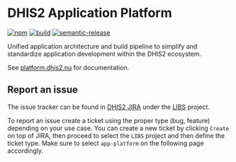 # DHIS2 Application Platform

[![npm](https://img.shields.io/npm/v/@dhis2/cli-app-scripts.svg)](https://www.npmjs.com/package/@dhis2/cli-app-scripts)
[![build](https://img.shields.io/travis/dhis2/app-platform.svg?branch=master)](https://travis-ci.com/dhis2/app-platform)
[![semantic-release](https://img.shields.io/badge/%20%20%F0%9F%93%A6%F0%9F%9A%80-semantic--release-e10079.svg)](https://github.com/semantic-release/semantic-release)

Unified application architecture and build pipeline to simplify and standardize application development within the DHIS2 ecosystem.

See [platform.dhis2.nu](https://platform.dhis2.nu) for documentation.

## Report an issue

The issue tracker can be found in [DHIS2 JIRA](https://dhis2.atlassian.net)
under the [LIBS](https://dhis2.atlassian.net/browse/LIBS) project.

To report an issue create a ticket using the proper type (bug, feature) depending on your use case. You can create a new ticket by clicking `Create` on top of JIRA, then proceed to select the `LIBS` project and then define the ticket type. Make sure to select `app-platform` on the following page accordingly.